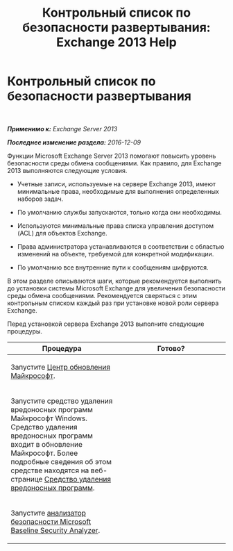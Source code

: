 ﻿---
title: 'Контрольный список по безопасности развертывания: Exchange 2013 Help'
TOCTitle: Контрольный список по безопасности развертывания
ms:assetid: 0cbfad59-f503-48a0-8184-6ca999d89e61
ms:mtpsurl: https://technet.microsoft.com/ru-ru/library/Aa996026(v=EXCHG.150)
ms:contentKeyID: 50487465
ms.date: 04/30/2018
mtps_version: v=EXCHG.150
ms.translationtype: HT
---

# Контрольный список по безопасности развертывания

 

_**Применимо к:** Exchange Server 2013_

_**Последнее изменение раздела:** 2016-12-09_

Функции Microsoft Exchange Server 2013 помогают повысить уровень безопасности среды обмена сообщениями. Как правило, для Exchange 2013 выполняются следующие условия.

  - Учетные записи, используемые на сервере Exchange 2013, имеют минимальные права, необходимые для выполнения определенных наборов задач.

  - По умолчанию службы запускаются, только когда они необходимы.

  - Используются минимальные права списка управления доступом (ACL) для объектов Exchange.

  - Права администратора устанавливаются в соответствии с областью изменений на объекте, требуемой для конкретной модификации.

  - По умолчанию все внутренние пути к сообщениям шифруются.

В этом разделе описываются шаги, которые рекомендуется выполнить до установки системы Microsoft Exchange для увеличения безопасности среды обмена сообщениями. Рекомендуется сверяться с этим контрольным списком каждый раз при установке новой роли сервера Exchange.

Перед установкой сервера Exchange 2013 выполните следующие процедуры.


<table>
<colgroup>
<col style="width: 50%" />
<col style="width: 50%" />
</colgroup>
<thead>
<tr class="header">
<th>Процедура</th>
<th>Готово?</th>
</tr>
</thead>
<tbody>
<tr class="odd">
<td><p>Запустите <a href="https://go.microsoft.com/fwlink/p/?linkid=54836">Центр обновления Майкрософт</a>.</p></td>
<td><p></p></td>
</tr>
<tr class="even">
<td><p>Запустите средство удаления вредоносных программ Майкрософт Windows. Средство удаления вредоносных программ входит в обновление Майкрософт. Более подробные сведения об этом средстве находятся на веб-странице <a href="http://go.microsoft.com/fwlink/p/?linkid=73452">Средство удаления вредоносных программ</a>.</p></td>
<td><p></p></td>
</tr>
<tr class="odd">
<td><p>Запустите <a href="https://go.microsoft.com/fwlink/p/?linkid=16526">анализатор безопасности Microsoft Baseline Security Analyzer</a>.</p></td>
<td><p></p></td>
</tr>
</tbody>
</table>

